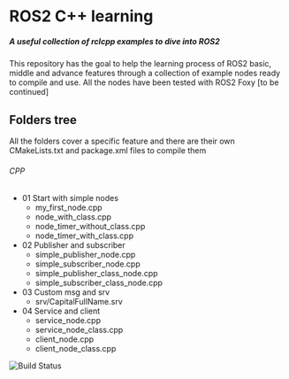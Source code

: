 # ROS2 C++ learning
##### _A useful collection of rclcpp examples to dive into ROS2_
This repository has the goal to help the learning process of ROS2 basic, middle and advance features through a collection of example nodes ready to compile and use.
All the nodes have been tested with ROS2 Foxy [to be continued]
## Folders tree
All the folders cover a specific feature and there are their own CMakeLists.txt and package.xml files to compile them 
###### CPP
* 01 Start with simple nodes
    * my_first_node.cpp
    * node_with_class.cpp
    * node_timer_without_class.cpp
    * node_timer_with_class.cpp
* 02 Publisher and subscriber
    * simple_publisher_node.cpp
    * simple_subscriber_node.cpp
    * simple_publisher_class_node.cpp
    * simple_subscriber_class_node.cpp
* 03 Custom msg and srv
    * srv/CapitalFullName.srv
* 04 Service and client
    * service_node.cpp
    * service_node_class.cpp
    * client_node.cpp
    * client_node_class.cpp

![Build Status](https://travis-ci.org/joemccann/dillinger.svg?branch=master)
